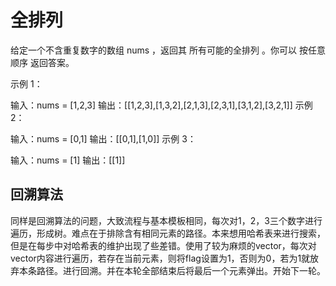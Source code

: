 # 全排列
给定一个不含重复数字的数组 nums ，返回其 所有可能的全排列 。你可以 按任意顺序 返回答案。

 

示例 1：

输入：nums = [1,2,3]
输出：[[1,2,3],[1,3,2],[2,1,3],[2,3,1],[3,1,2],[3,2,1]]
示例 2：

输入：nums = [0,1]
输出：[[0,1],[1,0]]
示例 3：

输入：nums = [1]
输出：[[1]]

## 回溯算法
同样是回溯算法的问题，大致流程与基本模板相同，每次对1，2，3三个数字进行遍历，形成树。难点在于排除含有相同元素的路径。本来想用哈希表来进行搜索，但是在每步中对哈希表的维护出现了些差错。使用了较为麻烦的vector，每次对vector内容进行遍历，若存在当前元素，则将flag设置为1，否则为0，若为1就放弃本条路径。进行回溯。并在本轮全部结束后将最后一个元素弹出。开始下一轮。
